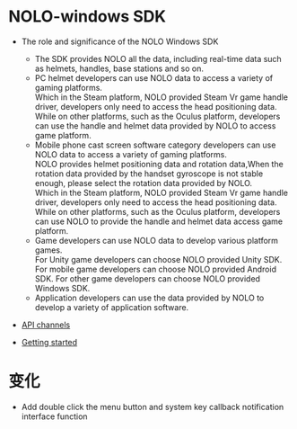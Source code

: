 # NOLO-windows SDK

- The role and significance of the NOLO Windows SDK  
    * The SDK provides NOLO all the data, including real-time data such as helmets, handles, base stations and so on.  
    * PC helmet developers can use NOLO  data to access  a variety of gaming platforms.  
      Which in the Steam platform, NOLO provided Steam Vr game handle driver, developers only need to access the head positioning data.  
      While on other platforms, such as the Oculus platform, developers can use the handle and helmet data provided by NOLO to access game platform.  
    * Mobile phone cast screen software category developers can use NOLO  data to access  a variety of   gaming platforms.  
      NOLO provides helmet positioning data and rotation data,When the rotation data provided by the handset gyroscope is not stable enough, please select the rotation data provided by NOLO.  
      Which in the Steam platform, NOLO provided Steam Vr game handle driver, developers only need to access the head positioning data.  
      While on other platforms, such as the Oculus platform, developers can use NOLO to provide the handle and helmet data access game platform.   
    * Game developers can use NOLO data to develop various platform games.  
      For Unity game developers can choose NOLO provided Unity SDK.  
      For mobile game developers can choose NOLO provided Android SDK.
      For other game developers can choose NOLO provided Windows SDK.  
    * Application developers can use the data provided by NOLO to develop a variety of application       software.   
   
- [API channels](https://github.com/LYRobotix/NOLO-Windows-SDK/wiki)  

- [Getting started]()  
# 变化
- Add double click the menu button and system key callback notification interface function 
#

        
        
